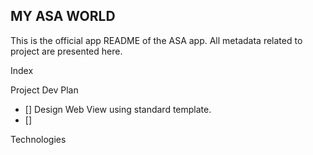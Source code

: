 
MY ASA WORLD
------------
This is the official app README of the ASA app. All metadata related to project are presented here.

Index

Project Dev Plan

- [] Design Web View using standard template.
- [] 

Technologies
